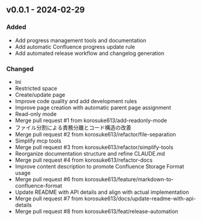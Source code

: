 ## v0.0.1 - 2024-02-29

### Added

- Add progress management tools and documentation
- Add automatic Confluence progress update rule
- Add automated release workflow and changelog generation

### Changed

- Ini
- Restricted space
- Create/update page
- Improve code quality and add development rules
- Improve page creation with automatic parent page assignment
- Read-only mode
- Merge pull request #1 from korosuke613/add-readonly-mode
- ファイル分割による責務分離とコード構造の改善
- Merge pull request #2 from korosuke613/refactor/file-separation
- Simplify mcp tools
- Merge pull request #3 from korosuke613/refactor/simplify-tools
- Reorganize documentation structure and refine CLAUDE.md
- Merge pull request #4 from korosuke613/refactor-docs
- Improve content description to promote Confluence Storage Format usage
- Merge pull request #6 from korosuke613/feature/markdown-to-confluence-format
- Update README with API details and align with actual implementation
- Merge pull request #7 from korosuke613/docs/update-readme-with-api-details
- Merge pull request #8 from korosuke613/feat/release-automation

